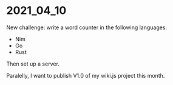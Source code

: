# 2021_04_10

New challenge: write a word counter in the following languages:

- Nim
- Go
- Rust

Then set up a server.

Paralelly, I want to publish V1.0 of my wiki.js project this month.


